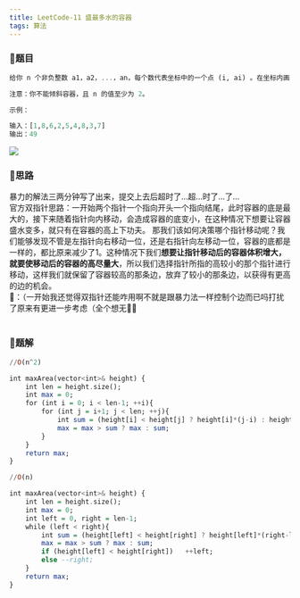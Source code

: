 ```yaml
---
title: LeetCode-11 盛最多水的容器
tags: 算法
---
```


### **📝题目**
```haskell
给你 n 个非负整数 a1，a2，...，an，每个数代表坐标中的一个点 (i, ai) 。在坐标内画 n 条垂直线，垂直线 i 的两个端点分别为 (i, ai) 和 (i, 0)。找出其中的两条线，使得它们与 x 轴共同构成的容器可以容纳最多的水。

注意：你不能倾斜容器，且 n 的值至少为 2。

示例：

输入：[1,8,6,2,5,4,8,3,7]
输出：49
```

![](https://cdn.jsdelivr.net/gh/sherryjw/StaticResource@v1.1.1/image/11.png)<br/>

### **📝思路**
暴力的解法三两分钟写了出来，提交上去后超时了...超...时了...了...<br/>
官方双指针思路：一开始两个指针一个指向开头一个指向结尾，此时容器的底是最大的，接下来随着指针向内移动，会造成容器的底变小，在这种情况下想要让容器盛水变多，就只有在容器的高上下功夫。 那我们该如何决策哪个指针移动呢？我们能够发现不管是左指针向右移动一位，还是右指针向左移动一位，容器的底都是一样的，都比原来减少了1。这种情况下我们**想要让指针移动后的容器体积增大，就要使移动后的容器的高尽量大**，所以我们选择指针所指的高较小的那个指针进行移动，这样我们就保留了容器较高的那条边，放弃了较小的那条边，以获得有更高的边的机会。<br/>
🐣：（一开始我还觉得双指针还能咋用啊不就是跟暴力法一样控制个边而已吗打扰了原来有更进一步考虑（全个想无🙇‍♀️
<br/><br/>

### **📝题解**
```haskell
//O(n^2)

int maxArea(vector<int>& height) {
    int len = height.size();
    int max = 0;
    for (int i = 0; i < len-1; ++i){
        for (int j = i+1; j < len; ++j){
            int sum = (height[i] < height[j] ? height[i]*(j-i) : height[j]*(j-i));
            max = max > sum ? max : sum;
        }
    }
    return max;
}
```
```haskell
//O(n)

int maxArea(vector<int>& height) {
    int len = height.size();
    int max = 0;
    int left = 0, right = len-1;
    while (left < right){
        int sum = (height[left] < height[right] ? height[left]*(right-left) : height[right]*(right-left));
        max = max > sum ? max : sum;
        if (height[left] < height[right])   ++left;
        else --right;
    }
    return max;
}
```